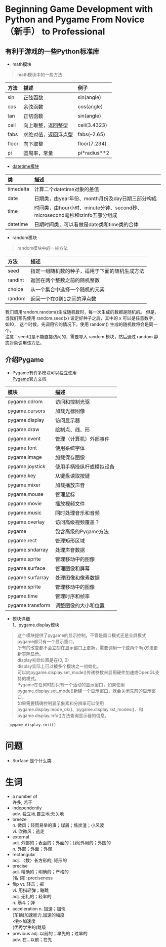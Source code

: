 # Beginning Game Development with Python and Pygame From Novice（新手） to Professional

## 有利于游戏的一些Python标准库
- math模块
>math模块中的一些方法

|方法|描述|例子|
|:---|:---|:---|
|sin|正弦函数|sin(angle)|
|cos|余弦函数|cos(angle)|
|tan|正切函数|sin(angle)|
|ceil|向上取整，返回整型|ceil(3.4323)|
|fabs|求绝对值，返回浮点型|fabs(–2.65)|
|floor|向下取整|floor(7.234)|
|pi|圆周率，常量|pi*radius**2|

- [datetime模块](https://www.cnblogs.com/awakenedy/articles/9182036.html)  

|类|描述|
|:---|:---|
|timedelta|计算二个datetime对象的差值|
|date|日期类，由year年份、month月份及day日期三部分构成|
|time|时间类，由hour小时、minute分钟、second秒、microsecond毫秒和tzinfo五部分组成|
|datetime|日期时间类，可以看做是date类和time类的合体|

- random模块
>random模块中的一些方法

|方法|描述|
|:---|:---|
|seed|指定一组随机数的种子，适用于下面的随机生成方法|
|randint|返回在两个整数之前的随机整数|
|choice|从一个集合中选择一个随机的元素|
|random|返回一个在0到1之间的浮点数|
我们调用random.random()生成随机数时，每一次生成的数都是随机的。
但是，当我们预先使用 random.seed(x) 设定好种子之后，其中的 x 可以是任意数字，如10，
这个时候，先调用它的情况下，使用 random() 生成的随机数将会是同一个。  
注意：seed()是不能直接访问的，需要导入 random 模块，然后通过 random 静态对象调用该方法。

## 介绍Pygame
- Pygame有许多模块可以独立使用  
[Pygame官方文档](https://www.pygame.org/docs/)

|模块|描述|
|:---|:---|
|pygame.cdrom|访问和控制光驱|
|pygame.cursors|加载光标图像|
|pygame.display|访问显示器|
|pygame.draw|绘制点、线、形|
|pygame.event|管理（计算机）外部事件|
|pygame.font|使用系统字体|
|pygame.image|加载保存图像|
|pygame.joystick|使用手柄操纵杆或模拟设备|
|pygame.key|从键盘读取按键|
|pygame.mixer|加载播放声音|
|pygame.mouse|管理鼠标|
|pygame.movie|播放视频文件|
|pygame.music|同时处理音乐和音频|
|pygame.overlay|访问高级视频覆盖？|
|pygame|包含高级的Pygame方法|
|pygame.rect|管理矩形区域|
|pygame.sndarray|处理声音数据|
|pygame.sprite|管理移动中的图像|
|pygame.surface|管理图像和屏幕|
|pygame.surfarray|处理图像和像素数据|
|pygame.sprite|管理移动中的图像|
|pygame.time|管理时序和帧率|
|pygame.transform|调整图像的大小和位置|

- 模块详细  
1、pygame.display模块
>这个模块提供了pygame的显示控制，不管是窗口模式还是全屏模式pygame都只有一个显示窗口。  
>所有的改变都不会立刻在显示窗口上更新，需要调用一个或两个flip方法更新实际显示。  
>display初始位置是在(0, 0)  
>display实际上可以被多个模块之一初始化。  
>可以向pygame.display.set_mode()传递参数来启用硬件加速或OpenGL支持的模式。  
>Pygame在任何时刻只有一个活动的显示窗口，如果使用pygame.display.set_mode()新建一个显示窗口，就会关闭先前的显示窗口。  
>如果需要精确控制显示象素和分辨率可以使用pygame.display.mode_ok()、pygame.display.list_modes()、和pygame.display.Info()方法查询显示器的信息。  
>
    - pygame.display.init()










# 问题
- Surface 是个什么类

# 生词
- a number of  
许多, 若干  
- independently  
adv. 独立地,自立地;无关地  
- breeze  
n. 微风；轻而易举的事；煤屑；焦炭渣；小风波  
vi. 吹微风；逃走
- external  
adj. 外部的；表面的；外面的；[药]外用的；外国的  
n. 外部；外面；外观
- rectangular  
adj. 〈数〉长方形的; 矩形的  
- precise  
adj. 精确的；明确的；严格的  
[名 词]: preciseness
- flip
vt. 轻击；掷  
vi. 用指轻弹；蹦跳  
adj. 无礼的；轻率的  
n. 筋斗；弹  
- acceleration 
n. 加速；加快  
(车辆)加速能力,加速的幅度  
<物>加速度  
(优秀学生的)跳级  
- previous 
adj. 以前的；早先的；过早的  
adv. 在…以前；在先  
